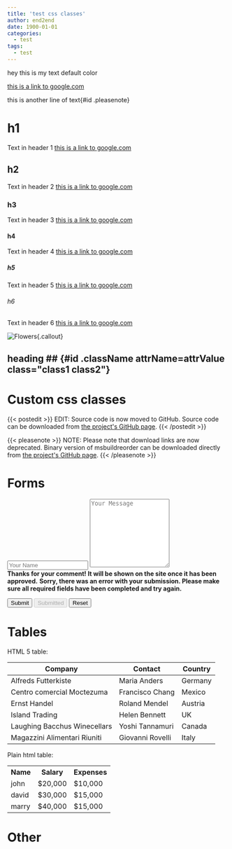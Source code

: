 ```yaml
---
title: 'test css classes'
author: end2end
date: 1900-01-01
categories:
  - test
tags:
  - test
---
```


hey this is my text default color

[this is a link to google.com](http://google.com)

this is another line of text{#id .pleasenote}


# h1
Text in header 1 [this is a link to google.com](http://google.com)

## h2
Text in header 2 [this is a link to google.com](http://google.com)

### h3
Text in header 3 [this is a link to google.com](http://google.com)

#### h4
Text in header 4 [this is a link to google.com](http://google.com)

##### h5
Text in header 5 [this is a link to google.com](http://google.com)

###### h6
Text in header 6 [this is a link to google.com](http://google.com)

![Flowers](/wp-content/uploads/2015/01/MSBuildReorder-How-to-reorder-a-Visual-Studio-build-log-for-easy-reading.png){.callout}

## heading ## {#id .className attrName=attrValue class="class1 class2"}

# Custom css classes

{{< postedit >}}
  EDIT: Source code is now moved to GitHub. Source code can be downloaded from [the project's GitHub page](http://github.com/end2endzone/msbuildreorder).
{{< /postedit >}}

{{< pleasenote >}}
  NOTE: Please note that download links are now deprecated. Binary version of msbuildreorder can be downloaded directly from [the project's GitHub page](http://github.com/end2endzone/msbuildreorder/releases).
{{< /pleasenote >}}

# Forms

<form id="comment-form" class="new-comment" method="POST">
  <input required="" name="fields[name]" type="text" placeholder="Your Name">
  <textarea required="" name="fields[body]" placeholder="Your Message" rows="10"></textarea>

  <div class="submit-notice">
    <strong class="submit-notice-text submit-success hidden">Thanks for your comment! It will be shown on the site once it has been approved.</strong>
    <strong class="submit-notice-text submit-failed hidden">Sorry, there was an error with your submission. Please make sure all required fields have been completed and try again.</strong>
  </div>

  <button type="button" id="comment-form-submit" class="button">Submit</button>
  <button type="button" id="comment-form-submitted" class="hidden button" disabled="">Submitted</button>
  <button type="reset" id="comment-form-reset" class="button">Reset</button>
</form>


# Tables

HTML 5 table:
<table>
  <thead>
  <tr>
    <th>Company</th>
    <th>Contact</th>
    <th>Country</th>
  </tr>
  </thead>
  <tbody>
  <tr>
    <td>Alfreds Futterkiste</td>
    <td>Maria Anders</td>
    <td>Germany</td>
  </tr>
  <tr>
    <td>Centro comercial Moctezuma</td>
    <td>Francisco Chang</td>
    <td>Mexico</td>
  </tr>
  <tr>
    <td>Ernst Handel</td>
    <td>Roland Mendel</td>
    <td>Austria</td>
  </tr>
  <tr>
    <td>Island Trading</td>
    <td>Helen Bennett</td>
    <td>UK</td>
  </tr>
  <tr>
    <td>Laughing Bacchus Winecellars</td>
    <td>Yoshi Tannamuri</td>
    <td>Canada</td>
  </tr>
  <tr>
    <td>Magazzini Alimentari Riuniti</td>
    <td>Giovanni Rovelli</td>
    <td>Italy</td>
  </tr>
  </tbody>
</table>

Plain html table:
<table>
 <tr>
  <th>Name</th>
  <th>Salary</th>
  <th>Expenses</th>
 <tr>
  <td>john</td>
  <td>$20,000</td>
  <td>$10,000</td>
 </tr>
 <tr>
  <td>david</td>
  <td>$30,000</td>
  <td>$15,000</td>
 </tr>
 <tr>
  <td>marry</td>
  <td>$40,000</td>
  <td>$15,000</td>
 </tr>
</table>

# Other
